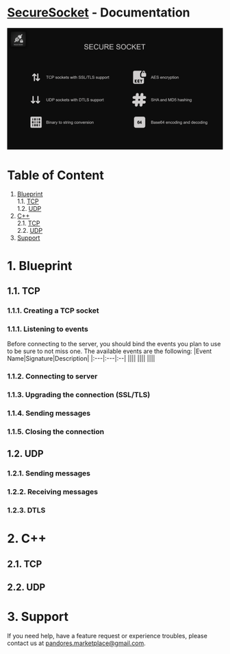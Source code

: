 # [SecureSocket](https://www.unrealengine.com/marketplace/en-US/product/securesocket) - Documentation
![Secure socket features](https://github.com/Pandoa/SecureSocket/blob/master/Images/Show0.png?raw=true)
# Table of Content
1. [Blueprint](#1-blueprint)</br>
    1.1. [TCP](#11-tcp)</br>
    1.2. [UDP](#12-udp)</br>
2. [C++](#2-c)</br>
    2.1. [TCP](#21-tcp)</br>
    2.2. [UDP](#22-udp)</br>
 3. [Support](#3-support)
# 1. Blueprint
## 1.1. TCP
### 1.1.1. Creating a TCP socket
### 1.1.1. Listening to events
Before connecting to the server, you should bind the events you plan to use to be sure to not miss one. The available events are the following:
|Event Name|Signature|Description|
|:---|:---|:--|
||||
||||
||||
### 1.1.2. Connecting to server
### 1.1.3. Upgrading the connection (SSL/TLS)
### 1.1.4. Sending messages
### 1.1.5. Closing the connection
## 1.2. UDP
### 1.2.1. Sending messages
### 1.2.2. Receiving messages
### 1.2.3. DTLS
# 2. C++
## 2.1. TCP
## 2.2. UDP
# 3. Support
If you need help, have a feature request or experience troubles, please contact us at [pandores.marketplace@gmail.com](mailto:pandores.marketplace+SecureSocket@gmail.com?subject=Secure%20Socket%20-%20).
